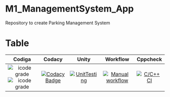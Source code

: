 # M1_ManagementSystem_App
Repository to create Parking Management System

# Table

| Codiga | Codacy | Unity | Workflow | Cppcheck |
|:------:|:------:|:-----:|:--------:|:--------:|
|  ![icode grade](https://api.codiga.io/project/30932/score/svg) ![icode grade](https://api.codiga.io/project/30932/status/svg) | [![Codacy Badge](https://app.codacy.com/project/badge/Grade/912e55cb8dfe42ef8580cb56306d48c8)](https://www.codacy.com/gh/Aishwaryascode/M1_ManagementSystem_App/dashboard?utm_source=github.com&amp;utm_medium=referral&amp;utm_content=Aishwaryascode/M1_ManagementSystem_App&amp;utm_campaign=Badge_Grade) | [![UnitTesting](https://github.com/Aishwaryascode/M1_ManagementSystem_App/actions/workflows/c-cpp1.yml/badge.svg)](https://github.com/Aishwaryascode/M1_ManagementSystem_App/actions/workflows/c-cpp1.yml) | [![Manual workflow](https://github.com/Aishwaryascode/M1_ManagementSystem_App/actions/workflows/manual.yml/badge.svg)](https://github.com/Aishwaryascode/M1_ManagementSystem_App/actions/workflows/manual.yml) | [![C/C++ CI](https://github.com/Aishwaryascode/M1_ManagementSystem_App/actions/workflows/c-cpp3.yml/badge.svg)](https://github.com/Aishwaryascode/M1_ManagementSystem_App/actions/workflows/c-cpp3.yml) |